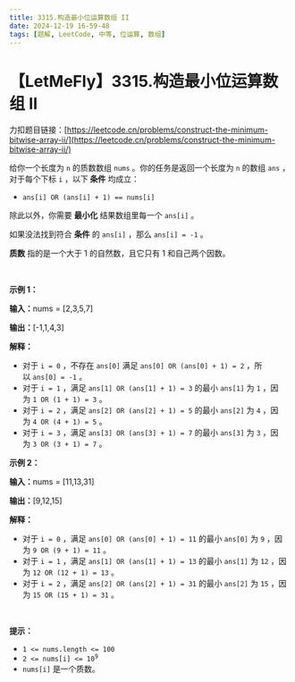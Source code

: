 ```yaml
---
title: 3315.构造最小位运算数组 II
date: 2024-12-19 16-59-48
tags: [题解, LeetCode, 中等, 位运算, 数组]
---
```


# 【LetMeFly】3315.构造最小位运算数组 II

力扣题目链接：[https://leetcode.cn/problems/construct-the-minimum-bitwise-array-ii/](https://leetcode.cn/problems/construct-the-minimum-bitwise-array-ii/)

<p>给你一个长度为 <code>n</code>&nbsp;的<span data-keyword="prime">质数</span>数组&nbsp;<code>nums</code>&nbsp;。你的任务是返回一个长度为 <code>n</code>&nbsp;的数组 <code>ans</code>&nbsp;，对于每个下标 <code>i</code>&nbsp;，以下<strong>&nbsp;条件</strong>&nbsp;均成立：</p>

<ul>
	<li><code>ans[i] OR (ans[i] + 1) == nums[i]</code></li>
</ul>

<p>除此以外，你需要 <strong>最小化</strong>&nbsp;结果数组里每一个&nbsp;<code>ans[i]</code>&nbsp;。</p>

<p>如果没法找到符合 <strong>条件</strong>&nbsp;的&nbsp;<code>ans[i]</code>&nbsp;，那么&nbsp;<code>ans[i] = -1</code>&nbsp;。</p>

<p><strong>质数</strong>&nbsp;指的是一个大于 1 的自然数，且它只有 1 和自己两个因数。</p>

<p>&nbsp;</p>

<p><strong class="example">示例 1：</strong></p>

<div class="example-block">
<p><span class="example-io"><b>输入：</b>nums = [2,3,5,7]</span></p>

<p><span class="example-io"><b>输出：</b>[-1,1,4,3]</span></p>

<p><b>解释：</b></p>

<ul>
	<li>对于&nbsp;<code>i = 0</code>&nbsp;，不存在&nbsp;<code>ans[0]</code>&nbsp;满足&nbsp;<code>ans[0] OR (ans[0] + 1) = 2</code>&nbsp;，所以&nbsp;<code>ans[0] = -1</code>&nbsp;。</li>
	<li>对于&nbsp;<code>i = 1</code>&nbsp;，满足 <code>ans[1] OR (ans[1] + 1) = 3</code>&nbsp;的最小&nbsp;<code>ans[1]</code>&nbsp;为&nbsp;<code>1</code>&nbsp;，因为&nbsp;<code>1 OR (1 + 1) = 3</code>&nbsp;。</li>
	<li>对于&nbsp;<code>i = 2</code>&nbsp;，满足 <code>ans[2] OR (ans[2] + 1) = 5</code>&nbsp;的最小 <code>ans[2]</code>&nbsp;为&nbsp;<code>4</code>&nbsp;，因为&nbsp;<code>4 OR (4 + 1) = 5</code>&nbsp;。</li>
	<li>对于&nbsp;<code>i = 3</code>&nbsp;，满足&nbsp;<code>ans[3] OR (ans[3] + 1) = 7</code>&nbsp;的最小&nbsp;<code>ans[3]</code>&nbsp;为&nbsp;<code>3</code>&nbsp;，因为&nbsp;<code>3 OR (3 + 1) = 7</code>&nbsp;。</li>
</ul>
</div>

<p><strong class="example">示例 2：</strong></p>

<div class="example-block">
<p><span class="example-io"><b>输入：</b>nums = [11,13,31]</span></p>

<p><span class="example-io"><b>输出：</b>[9,12,15]</span></p>

<p><b>解释：</b></p>

<ul>
	<li>对于&nbsp;<code>i = 0</code>&nbsp;，满足&nbsp;<code>ans[0] OR (ans[0] + 1) = 11</code> 的最小&nbsp;<code>ans[0]</code>&nbsp;为&nbsp;<code>9</code>&nbsp;，因为&nbsp;<code>9 OR (9 + 1) = 11</code>&nbsp;。</li>
	<li>对于&nbsp;<code>i = 1</code>&nbsp;，满足&nbsp;<code>ans[1] OR (ans[1] + 1) = 13</code>&nbsp;的最小&nbsp;<code>ans[1]</code>&nbsp;为&nbsp;<code>12</code>&nbsp;，因为&nbsp;<code>12 OR (12 + 1) = 13</code>&nbsp;。</li>
	<li>对于&nbsp;<code>i = 2</code>&nbsp;，满足&nbsp;<code>ans[2] OR (ans[2] + 1) = 31</code>&nbsp;的最小&nbsp;<code>ans[2]</code>&nbsp;为&nbsp;<code>15</code>&nbsp;，因为&nbsp;<code>15 OR (15 + 1) = 31</code>&nbsp;。</li>
</ul>
</div>

<p>&nbsp;</p>

<p><strong>提示：</strong></p>

<ul>
	<li><code>1 &lt;= nums.length &lt;= 100</code></li>
	<li><code>2 &lt;= nums[i] &lt;= 10<sup>9</sup></code></li>
	<li><code>nums[i]</code>&nbsp;是一个质数。</li>
</ul>


    